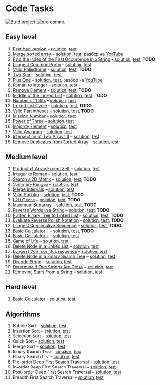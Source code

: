 # Code Tasks

[![Build project](https://github.com/IT-Enduro/code-tasks/actions/workflows/build.yml/badge.svg?branch=master)](https://github.com/IT-Enduro/code-tasks/actions/workflows/build.yml)
[![pre-commit](https://img.shields.io/badge/pre--commit-enabled-brightgreen?logo=pre-commit)](https://github.com/pre-commit/pre-commit)

[//]: # (@formatter:off)

## Easy level

1. [First bad version](https://leetcode.com/problems/first-bad-version/) – [solution](src/main/kotlin/ru/romanow/easy/FirstBadVersion.kt), [test](src/test/kotlin/ru/romanow/FirstBadVersionTest.kt)
2. [Merge sorted array](https://leetcode.com/problems/merge-sorted-array/) – [solution](src/main/kotlin/ru/romanow/easy/MergeSortedArrays.kt), [test](src/test/kotlin/ru/romanow/easy/MergeSortedArraysTest.kt), разбор на [YouTube](https://youtube.com/watch?v=qEHYFV0f6FQ)
3. [Find the Index of the First Occurrence in a String](https://leetcode.com/problems/find-the-index-of-the-first-occurrence-in-a-string/) – [solution](src/main/kotlin/ru/romanow/FirstOccurrenceInAString.kt), [test](src/test/kotlin/ru/romanow/easy/FirstOccurrenceInAStringTest.kt), **TODO**
4. [Longest Common Prefix](https://leetcode.com/problems/longest-common-prefix/) – [solution](src/main/kotlin/ru/romanow/easy/LongestCommonPrefix.kt), [test](src/test/kotlin/ru/romanow/easy/LongestCommonPrefixTest.kt)
5. [Valid Palindrome](https://leetcode.com/problems/valid-palindrome/) – [solution](src/main/kotlin/ru/romanow/easy/ValidPalindrome.kt), [test](src/test/kotlin/ru/romanow/easy/ValidPalindromeTest.kt), **TODO**
6. [Two Sum](https://leetcode.com/problems/two-sum/) – [solution](src/main/kotlin/ru/romanow/easy/TwoSum.kt), [test](src/test/kotlin/ru/romanow/easy/TwoSumTest.kt)
7. [Plus One](https://leetcode.com/problems/plus-one/) – [solution](src/main/kotlin/ru/romanow/easy/PlusOne.kt), [test](src/test/kotlin/ru/romanow/easy/PlusOneTest.kt), разбор на [YouTube](https://www.youtube.com/watch?v=tKVFK1kVzyI)
8. [Roman to Integer](https://leetcode.com/problems/roman-to-integer/) – [solution](src/main/kotlin/ru/romanow/easy/RomanToInteger.kt), [test](src/test/kotlin/ru/romanow/easy/RomanToIntegerTest.kt)
9. [Remove Element](https://leetcode.com/problems/remove-element/) – [solution](src/main/kotlin/ru/romanow/easy/RemoveElement.kt), [test](src/test/kotlin/ru/romanow/easy/RemoveElementTest.kt), **TODO**
10. [Middle of the Linked List](https://leetcode.com/problems/middle-of-the-linked-list/) – [solution](src/main/kotlin/ru/romanow/easy/MiddleOfTheLinkedList.kt), [test](src/test/kotlin/ru/romanow/easy/MiddleOfTheLinkedListTest.kt), **TODO**
11. [Number of 1 Bits](https://leetcode.com/problems/number-of-1-bits/) – [solution](src/main/kotlin/ru/romanow/easy/HammingWeight.kt), [test](src/test/kotlin/ru/romanow/easy/HammingWeightTest.kt)
12. [Linked List Cycle](https://leetcode.com/problems/linked-list-cycle/) – [solution](src/main/kotlin/ru/romanow/easy/LinkedListCycle.kt), [test](src/test/kotlin/ru/romanow/easy/LinkedListCycleTest.kt), **TODO**
13. [Valid Parentheses](https://leetcode.com/problems/valid-parentheses/) – [solution](src/main/kotlin/ru/romanow/easy/ValidParentheses.kt), [test](src/test/kotlin/ru/romanow/easy/ValidParenthesesTest.kt), **TODO**
14. [Missing Number](https://leetcode.com/problems/missing-number/) – [solution](src/main/kotlin/ru/romanow/easy/MissingNumber.kt), [test](src/test/kotlin/ru/romanow/easy/MissingNumberTest.kt)
15. [Power of Three](https://leetcode.com/problems/power-of-three/) – [solution](src/main/kotlin/ru/romanow/easy/PowerOfThree.kt), [test](src/test/kotlin/ru/romanow/easy/PowerOfThreeTest.kt)
16. [Majority Element](https://leetcode.com/problems/majority-element/) – [solution](src/main/kotlin/ru/romanow/easy/MajorityElement.kt), [test](src/test/kotlin/ru/romanow/easy/MajorityElementTest.kt)
17. [Valid Anagram](https://leetcode.com/problems/valid-anagram/) – [solution](src/main/kotlin/ru/romanow/easy/ValidAnagram.kt), [test](src/test/kotlin/ru/romanow/easy/ValidAnagramTest.kt)
18. [Intersection of Two Arrays II](https://leetcode.com/problems/intersection-of-two-arrays-ii/) – [solution](src/main/kotlin/ru/romanow/easy/IntersectionOfTwoArrays.kt), [test](src/test/kotlin/ru/romanow/easy/IntersectionOfTwoArraysTest.kt)
19. [Remove Duplicates from Sorted Array](https://leetcode.com/problems/remove-duplicates-from-sorted-array/) – [solution](src/main/kotlin/ru/romanow/easy/RemoveDuplicatesFromSortedArray.kt), [test](src/test/kotlin/ru/romanow/easy/RemoveDuplicatesFromSortedArrayTest.kt)

## Medium level

1. [Product of Array Except Self](https://leetcode.com/problems/product-of-array-except-self/) – [solution](src/main/kotlin/ru/romanow/medium/ProductOfArrayExceptSelf.kt), [test](src/test/kotlin/ru/romanow/medium/ProductOfArrayExceptSelfTest.kt)
2. [Integer to Roman](https://leetcode.com/problems/integer-to-roman/) – [solution](src/main/kotlin/ru/romanow/medium/IntegerToRoman.kt), [test](src/test/kotlin/ru/romanow/medium/IntegerToRomanTest.kt)
3. [Search a 2D Matrix](https://leetcode.com/problems/search-a-2d-matrix/) – [solution](src/main/kotlin/ru/romanow/medium/SearchIn2dMatrix.kt), [test](src/test/kotlin/ru/romanow/medium/SearchIn2dMatrixTest.kt), **TODO**
4. [Summary Ranges](https://leetcode.com/problems/summary-ranges/) – [solution](src/main/kotlin/ru/romanow/medium/SummaryRanges.kt), [test](src/test/kotlin/ru/romanow/medium/SummaryRangesTest.kt)
5. [Merge Intervals](https://leetcode.com/problems/merge-intervals/) – [solution](src/main/kotlin/ru/romanow/medium/MergeIntervals.kt), [test](src/test/kotlin/ru/romanow/medium/MergeIntervalsTest.kt)
6. [Valid Sudoku](https://leetcode.com/problems/valid-sudoku/) – [solution](src/main/kotlin/ru/romanow/medium/ValidSudoku.kt), [test](src/test/kotlin/ru/romanow/medium/ValidSudokuTest.kt), **TODO**
7. [LRU Cache](https://leetcode.com/problems/lru-cache/) – [solution](src/main/kotlin/ru/romanow/medium/LRUCache.kt), [test](src/test/kotlin/ru/romanow/medium/LRUCacheTest.kt), **TODO**
8. [Maximum Subarray](https://leetcode.com/problems/maximum-subarray/) – [solution](src/main/kotlin/ru/romanow/medium/MaximumSubarray.kt), [test](src/test/kotlin/ru/romanow/medium/MaximumSubarrayTest.kt), **TODO**
9. [Reverse Words in a String](https://leetcode.com/problems/reverse-words-in-a-string/) – [solution](src/main/kotlin/ru/romanow/medium/ReverseWordsInAString.kt), [test](src/test/kotlin/ru/romanow/medium/ReverseWordsInAStringTest.kt), **TODO**
10. [Flatten Binary Tree to Linked List](https://leetcode.com/problems/flatten-binary-tree-to-linked-list/) – [solution](src/main/kotlin/ru/romanow/medium/FlattenBinaryTreeToLinkedList.kt), [test](src/test/kotlin/ru/romanow/medium/FlattenBinaryTreeToLinkedListTest.kt), **TODO**
11. [Evaluate Reverse Polish Notation](https://leetcode.com/problems/evaluate-reverse-polish-notation/) – [solution](src/main/kotlin/ru/romanow/medium/EvaluateReversePolishNotation.kt), [test](src/test/kotlin/ru/romanow/medium/EvaluateReversePolishNotationTest.kt), **TODO**
12. [Longest Consecutive Sequence](https://leetcode.com/problems/longest-consecutive-sequence/) – [solution](src/main/kotlin/ru/romanow/medium/LongestConsecutiveSequence.kt), [test](src/test/kotlin/ru/romanow/medium/LongestConsecutiveSequenceTest.kt), **TODO**
13. [Basic Calculator II](https://leetcode.com/problems/basic-calculator-ii/) – [solution](src/main/kotlin/ru/romanow/medium/BasicCalculator.kt), [test](src/test/kotlin/ru/romanow/medium/BasicCalculatorTest.kt), **TODO**
14. [Basic Calculator II](https://leetcode.com/problems/implement-trie-prefix-tree/) – [solution](src/main/kotlin/ru/romanow/medium/PrefixTree.kt), [test](src/test/kotlin/ru/romanow/medium/PrefixTreeTest.kt)
15. [Game of Life](https://leetcode.com/problems/game-of-life/) – [solution](src/main/kotlin/ru/romanow/medium/GameOfLife.kt), [test](src/test/kotlin/ru/romanow/medium/GameOfLifeTest.kt)
16. [Delete Node in a Linked List](https://leetcode.com/problems/delete-node-in-a-linked-list/) – [solution](src/main/kotlin/ru/romanow/medium/DeleteNodeInALinkedList.kt), [test](src/test/kotlin/ru/romanow/medium/DeleteNodeInALinkedListTest.kt)
17. [Longest Common Subsequence](https://leetcode.com/problems/longest-common-subsequence/) – [solution](src/main/kotlin/ru/romanow/medium/LongestCommonSubsequence.kt), [test](src/test/kotlin/ru/romanow/medium/LongestCommonSubsequenceTest.kt)
18. [Delete Node in a Binary Search Tree](https://leetcode.com/problems/delete-node-in-a-bst/) – [solution](src/main/kotlin/ru/romanow/medium/DeleteNodeInABalancedSearchTree.kt), [test](src/test/kotlin/ru/romanow/medium/DeleteNodeInABalancedSearchTreeTest.kt)
19. [Decode String](https://leetcode.com/problems/decode-string/) – [solution](src/main/kotlin/ru/romanow/medium/DecodeString.kt), [test](src/test/kotlin/ru/romanow/medium/DecodeStringTest.kt)
20. [Determine if Two Strings Are Close](https://leetcode.com/problems/determine-if-two-strings-are-close/) – [solution](src/main/kotlin/ru/romanow/medium/DetermineIfTwoStringsAreClose.kt), [test](src/test/kotlin/ru/romanow/medium/DetermineIfTwoStringsAreCloseTest.kt)
21. [Removing Stars From a String](https://leetcode.com/problems/removing-stars-from-a-string/) – [solution](src/main/kotlin/ru/romanow/medium/RemovingStarsFromAString.kt), [test](src/test/kotlin/ru/romanow/medium/RemovingStarsFromAStringTest.kt)

## Hard level

1. [Basic Calculator](https://leetcode.com/problems/basic-calculator/) – [solution](src/main/kotlin/ru/romanow/hard/BasicCalculatorWithBrackets.kt), [test](src/test/kotlin/ru/romanow/hard/BasicCalculatorWithBracketsTest.kt)

## Algorithms

1. Bubble Sort – [solution](src/main/kotlin/ru/romanow/algorithms/BubbleSort.kt), [test](src/test/kotlin/ru/romanow/algorithms/BubbleSortTest.kt)
2. Insertion Sort – [solution](src/main/kotlin/ru/romanow/algorithms/InsertionSort.kt), [test](src/test/kotlin/ru/romanow/algorithms/InsertionSortTest.kt)
3. Selection Sort – [solution](src/main/kotlin/ru/romanow/algorithms/SelectionSort.kt), [test](src/test/kotlin/ru/romanow/algorithms/SelectionSortTest.kt)
4. Quick Sort – [solution](src/main/kotlin/ru/romanow/algorithms/QuickSort.kt), [test](src/test/kotlin/ru/romanow/algorithms/QuickSortTest.kt)
5. Merge Sort – [solution](src/main/kotlin/ru/romanow/algorithms/MergeSort.kt), [test](src/test/kotlin/ru/romanow/algorithms/MergeSortTest.kt)
6. Binary Search Tree – [solution](src/main/kotlin/ru/romanow/algorithms/BinarySearchTree.kt), [test](src/test/kotlin/ru/romanow/algorithms/BinarySearchTreeTest.kt)
7. Binary Search List – [solution](src/main/kotlin/ru/romanow/algorithms/BinarySearchList.kt), [test](src/test/kotlin/ru/romanow/algorithms/BinarySearchListTest.kt)
8. Pre-order Deep First Search Traversal – [solution](src/main/kotlin/ru/romanow/algorithms/PreOrderDeepFirstSearch.kt), [test](src/test/kotlin/ru/romanow/algorithms/PreOrderDeepFirstSearchTest.kt)
9. In-order Deep First Search Traversal – [solution](src/main/kotlin/ru/romanow/algorithms/InOrderDeepFirstSearch.kt), [test](src/test/kotlin/ru/romanow/algorithms/InOrderDeepFirstSearchTest.kt)
10. Post-order Deep First Search Traversal – [solution](src/main/kotlin/ru/romanow/algorithms/PostOrderDeepFirstSearch.kt), [test](src/test/kotlin/ru/romanow/algorithms/PostOrderDeepFirstSearchTest.kt)
11. Breadth First Search Traversal – [solution](src/main/kotlin/ru/romanow/algorithms/BreadthFirstSearch.kt), [test](src/test/kotlin/ru/romanow/algorithms/BreadthFirstSearchTest.kt)

[//]: # (@formatter:on)
